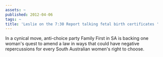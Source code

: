 ```yaml
---
assets: ~
published: 2012-04-06
tags: ~
title: 'Leslie on the 7:30 Report talking fetal birth certificates '
---
```

In a cynical move, anti-choice party Family First in SA is backing one woman's quest to amend a law in ways that could have negative repercussions for every South Australian women's right to choose. 